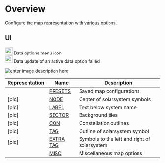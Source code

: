 # Overview
Configure the map representation with various options.
## UI
<img src="https://raw.githubusercontent.com/Risingson/eedocs/master/docs/images/Node-100_off.png" width="24" height="24" border="0" style="opacity:0.9;"> Data options menu icon<br>
<img src="https://raw.githubusercontent.com/Risingson/eedocs/master/docs/images/NodeRed-100_on.png" width="24" height="24" border="0" style="opacity:0.9;"> Data update of an active data option failed

![enter image description here](https://raw.githubusercontent.com/Risingson/eedocs/master/docs/images/menus/data-displays.png)

| Representation| Name | Description |
|--|--|--|
| | [PRESETS](https://eveeye.readthedocs.io/en/latest/map/map-options-presets/) | Saved map configurations |
| [pic]| [NODE](https://eveeye.readthedocs.io/en/latest/map/map-options-node/) | Center of solarsystem symbols |
| [pic]| [LABEL](https://eveeye.readthedocs.io/en/latest/map/map-options-label/) | Text below system name|
|[pic]|  [SECTOR](https://eveeye.readthedocs.io/en/latest/map/map-options-sector/) | Background tiles |
|[pic]|  [CON](https://eveeye.readthedocs.io/en/latest/map/map-options-con/) | Constellation outlines |
| [pic]| [TAG](https://eveeye.readthedocs.io/en/latest/map/map-options-tag/) | Outline of solarsystem symbol |
|[pic]|  [EXTRA TAG](https://eveeye.readthedocs.io/en/latest/map/map-options-tag/) | Symbols to the left and right of solarsystem |
| | [MISC](https://eveeye.readthedocs.io/en/latest/map/map-options-misc/) | Miscellaneous map options |
<!--stackedit_data:
eyJoaXN0b3J5IjpbLTIxNDI1MzI3ODgsLTczNDEzNjQzMiwxNz
AyNTgzNzE5LDUzOTgwMDk0MywtOTEwOTUyMzIyXX0=
-->